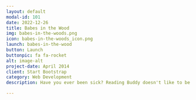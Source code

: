 ```yaml
---
layout: default
modal-id: 101
date: 2022-12-26
title: Babes in the Wood
img: babes-in-the-woods.png
icon: babes-in-the-woods_icon.png
launch: babes-in-the-wood
button: Launch
buttonpic: fa fa-rocket
alt: image-alt
project-date: April 2014
client: Start Bootstrap
category: Web Development
description: Have you ever been sick? Reading Buddy doesn't like to be sick. In the story today, the parents of two little children became very ill. They begged their brother to take good care of the children. Will the brother help out? Let Reading Buddy read you this story called “Babes in the Wood”. 

---
```

